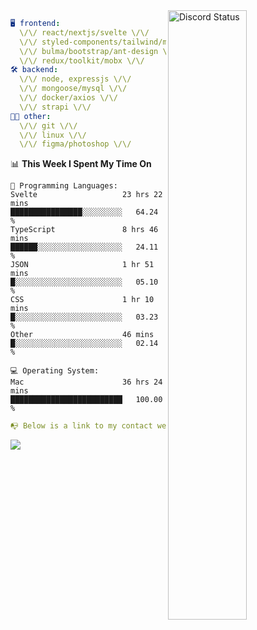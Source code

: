 
<a href="https://discord.com/users/279302975371870218" target="_blank">
    <img width="50%" align="right" alt="Discord Status" src="https://lanyard.cnrad.dev/api/279302975371870218?bg=161B22&borderRadius=5px%205px%200%200&hideTimestamp=true&idleMessage=Just%20chillin%27%20at%20the%20moment&animated=true">
</a>

```yaml
🖥️ frontend: 
  \/\/ react/nextjs/svelte \/\/
  \/\/ styled-components/tailwind/mui/
  \/\/ bulma/bootstrap/ant-design \/\/
  \/\/ redux/toolkit/mobx \/\/
🛠 backend: 
  \/\/ node, expressjs \/\/
  \/\/ mongoose/mysql \/\/
  \/\/ docker/axios \/\/
  \/\/ strapi \/\/
👨‍💻 other: 
  \/\/ git \/\/ 
  \/\/ linux \/\/
  \/\/ figma/photoshop \/\/
```
<!--START_SECTION:waka-->
📊 **This Week I Spent My Time On** 

```text
💬 Programming Languages: 
Svelte                   23 hrs 22 mins      ████████████████░░░░░░░░░   64.24 % 
TypeScript               8 hrs 46 mins       ██████░░░░░░░░░░░░░░░░░░░   24.11 % 
JSON                     1 hr 51 mins        █░░░░░░░░░░░░░░░░░░░░░░░░   05.10 % 
CSS                      1 hr 10 mins        █░░░░░░░░░░░░░░░░░░░░░░░░   03.23 % 
Other                    46 mins             █░░░░░░░░░░░░░░░░░░░░░░░░   02.14 % 

💻 Operating System: 
Mac                      36 hrs 24 mins      █████████████████████████   100.00 % 
```


<!--END_SECTION:waka-->
```yaml
📭 Below is a link to my contact website 
```
<a href="https://mxns.xyz" target="_black"> <img src="https://img.shields.io/badge/website-161B22?style=for-the-badge&logo=About.me&logoColor=white"></img> <a/>
